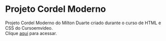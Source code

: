 # Projeto Cordel Moderno
Projeto Cordel Moderno do Milton Duarte criado durante o curso de HTML e CSS do Cursoemvideo. <br>
Clique [aqui](https://ailluminathi.github.io/projeto-cordel-moderno/index.html) para acessar.
